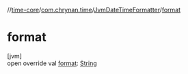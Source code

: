 //[time-core](../../../index.md)/[com.chrynan.time](../index.md)/[JvmDateTimeFormatter](index.md)/[format](format.md)

# format

[jvm]\
open override val [format](format.md): [String](https://kotlinlang.org/api/latest/jvm/stdlib/kotlin/-string/index.html)
